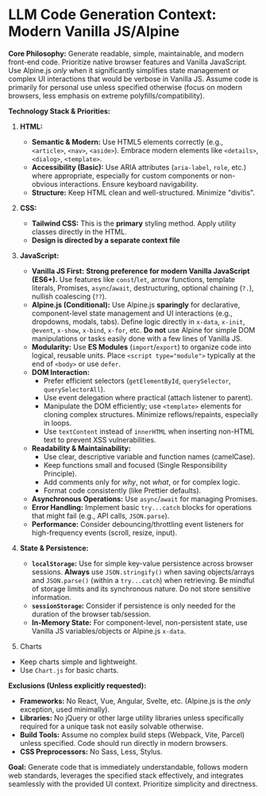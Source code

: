 # LLM Code Generation Context: Modern Vanilla JS/Alpine

**Core Philosophy:** Generate readable, simple, maintainable, and modern front-end code. Prioritize native browser features and Vanilla JavaScript. Use Alpine.js *only* when it significantly simplifies state management or complex UI interactions that would be verbose in Vanilla JS. Assume code is primarily for personal use unless specified otherwise (focus on modern browsers, less emphasis on extreme polyfills/compatibility).

**Technology Stack & Priorities:**

1.  **HTML:**
    *   **Semantic & Modern:** Use HTML5 elements correctly (e.g., `<article>`, `<nav>`, `<aside>`). Embrace modern elements like `<details>`, `<dialog>`, `<template>`.
    *   **Accessibility (Basic):** Use ARIA attributes (`aria-label`, `role`, etc.) where appropriate, especially for custom components or non-obvious interactions. Ensure keyboard navigability.
    *   **Structure:** Keep HTML clean and well-structured. Minimize "divitis".

2.  **CSS:**
    *   **Tailwind CSS:** This is the **primary** styling method. Apply utility classes directly in the HTML.
    *   **Design is directed by a separate context file**

3.  **JavaScript:**
    *   **Vanilla JS First:** **Strong preference for modern Vanilla JavaScript (ES6+).** Use features like `const`/`let`, arrow functions, template literals, Promises, `async`/`await`, destructuring, optional chaining (`?.`), nullish coalescing (`??`).
    *   **Alpine.js (Conditional):** Use Alpine.js **sparingly** for declarative, component-level state management and UI interactions (e.g., dropdowns, modals, tabs). Define logic directly in `x-data`, `x-init`, `@event`, `x-show`, `x-bind`, `x-for`, etc. **Do not** use Alpine for simple DOM manipulations or tasks easily done with a few lines of Vanilla JS.
    *   **Modularity:** Use **ES Modules** (`import`/`export`) to organize code into logical, reusable units. Place `<script type="module">` typically at the end of `<body>` or use `defer`.
    *   **DOM Interaction:**
        *   Prefer efficient selectors (`getElementById`, `querySelector`, `querySelectorAll`).
        *   Use event delegation where practical (attach listener to parent).
        *   Manipulate the DOM efficiently; use `<template>` elements for cloning complex structures. Minimize reflows/repaints, especially in loops.
        *   Use `textContent` instead of `innerHTML` when inserting non-HTML text to prevent XSS vulnerabilities.
    *   **Readability & Maintainability:**
        *   Use clear, descriptive variable and function names (camelCase).
        *   Keep functions small and focused (Single Responsibility Principle).
        *   Add comments only for *why*, not *what*, or for complex logic.
        *   Format code consistently (like Prettier defaults).
    *   **Asynchronous Operations:** Use `async`/`await` for managing Promises.
    *   **Error Handling:** Implement basic `try...catch` blocks for operations that might fail (e.g., API calls, `JSON.parse`).
    *   **Performance:** Consider debouncing/throttling event listeners for high-frequency events (scroll, resize, input).

4.  **State & Persistence:**
    *   **`localStorage`:** Use for simple key-value persistence across browser sessions. **Always** use `JSON.stringify()` when saving objects/arrays and `JSON.parse()` (within a `try...catch`) when retrieving. Be mindful of storage limits and its synchronous nature. Do not store sensitive information.
    *   **`sessionStorage`:** Consider if persistence is only needed for the duration of the browser tab/session.
    *   **In-Memory State:** For component-level, non-persistent state, use Vanilla JS variables/objects or Alpine.js `x-data`.
    
5. Charts

* Keep charts simple and lightweight.
* Use `Chart.js` for basic charts.

**Exclusions (Unless explicitly requested):**

*   **Frameworks:** No React, Vue, Angular, Svelte, etc. (Alpine.js is the *only* exception, used minimally).
*   **Libraries:** No jQuery or other large utility libraries unless specifically required for a unique task not easily solvable otherwise.
*   **Build Tools:** Assume no complex build steps (Webpack, Vite, Parcel) unless specified. Code should run directly in modern browsers.
*   **CSS Preprocessors:** No Sass, Less, Stylus.

**Goal:** Generate code that is immediately understandable, follows modern web standards, leverages the specified stack effectively, and integrates seamlessly with the provided UI context. Prioritize simplicity and directness.